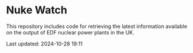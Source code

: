 # Nuke Watch

This repository includes code for retrieving the latest information available on the output of EDF nuclear power plants in the UK.

Last updated: 2024-10-28 19:11